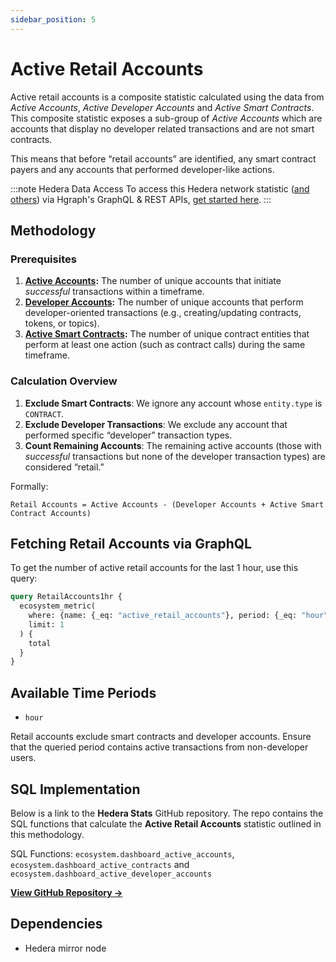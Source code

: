 ```yaml
---
sidebar_position: 5
---
```


# Active Retail Accounts

Active retail accounts is a composite statistic calculated using the data from *Active Accounts*, *Active Developer Accounts* and *Active Smart Contracts*. This composite statistic exposes a sub-group of *Active Accounts* which are accounts that display no developer related transactions and are not smart contracts.

This means that before “retail accounts” are identified, any smart contract payers and any accounts that performed developer-like actions.

:::note Hedera Data Access
To access this Hedera network statistic ([and others](/category/hedera-stats/)) via Hgraph's GraphQL & REST APIs, [get started here](https://www.hgraph.com/hedera).
:::

## Methodology

### Prerequisites
1. **[Active Accounts](active-accounts):** The number of unique accounts that initiate *successful* transactions within a timeframe.
2. **[Developer Accounts](developer-accounts):** The number of unique accounts that perform developer-oriented transactions (e.g., creating/updating contracts, tokens, or topics).
3. **[Active Smart Contracts](active-contracts):** The number of unique contract entities that perform at least one action (such as contract calls) during the same timeframe.

### Calculation Overview

1. **Exclude Smart Contracts**: We ignore any account whose `entity.type` is `CONTRACT`.  
2. **Exclude Developer Transactions**: We exclude any account that performed specific “developer” transaction types.  
3. **Count Remaining Accounts**: The remaining active accounts (those with *successful* transactions but none of the developer transaction types) are considered “retail.”

Formally: 

```
Retail Accounts = Active Accounts - (Developer Accounts + Active Smart Contract Accounts)
```

## Fetching Retail Accounts via GraphQL

To get the number of active retail accounts for the last 1 hour, use this query:

```graphql
query RetailAccounts1hr {
  ecosystem_metric(
    where: {name: {_eq: "active_retail_accounts"}, period: {_eq: "hour"}}
    limit: 1
  ) {
    total
  }
}
```

## Available Time Periods

- `hour`

Retail accounts exclude smart contracts and developer accounts. Ensure that the queried period contains active transactions from non-developer users.

## SQL Implementation

Below is a link to the **Hedera Stats** GitHub repository. The repo contains the SQL functions that calculate the **Active Retail Accounts** statistic outlined in this methodology.

SQL Functions: `ecosystem.dashboard_active_accounts`, `ecosystem.dashboard_active_contracts` and `ecosystem.dashboard_active_developer_accounts`

**[View GitHub Repository →](https://github.com/hgraph-io/hedera-stats)**

## Dependencies
* Hedera mirror node